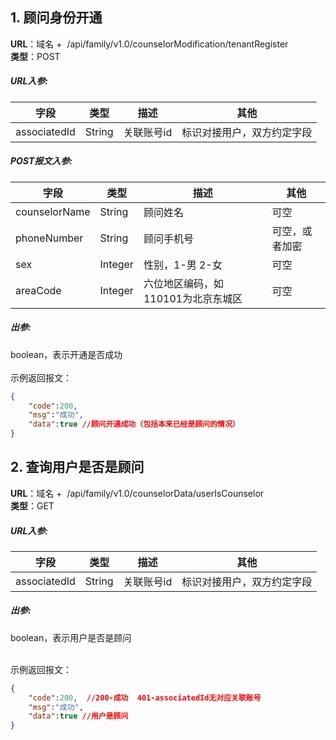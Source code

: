 <a name="Uh5A2"></a>
## 1. 顾问身份开通
**URL**：域名 +  /api/family/v1.0/counselorModification/tenantRegister<br />**类型**：POST
<a name="C1pB9"></a>
##### URL入参:
| **字段** | **类型** | **描述** | **其他** |
| --- | --- | --- | --- |
| associatedId | String | 关联账号id | 标识对接用户，双方约定字段 |

<a name="IwTCC"></a>
##### POST报文入参:
| **字段** | **类型** | **描述** | **其他** |
| --- | --- | --- | --- |
| counselorName | String | 顾问姓名 | 可空 |
| phoneNumber | String | 顾问手机号 | 可空，或者加密 |
| sex | Integer | 性别，1-男 2-女 | 可空 |
| areaCode | Integer | 六位地区编码，如110101为北京东城区 | 可空 |

<a name="T0kj0"></a>
##### 出参:
boolean，表示开通是否成功<br />
<br />示例返回报文：
```json
{
	"code":200,
	"msg":"成功",
	"data":true //顾问开通成功（包括本来已经是顾问的情况）
}

```
<a name="f51Ez"></a>
## 2. 查询用户是否是顾问
**URL**：域名 +  /api/family/v1.0/counselorData/userIsCounselor<br />**类型**：GET
<a name="GjiKf"></a>
##### URL入参:
| **字段** | **类型** | **描述** | **其他** |
| --- | --- | --- | --- |
| associatedId | String | 关联账号id | 标识对接用户，双方约定字段 |

<a name="jfyoy"></a>
##### 出参:
boolean，表示用户是否是顾问<br />​

示例返回报文：
```json
{
	"code":200,  //200-成功  401-associatedId无对应关联账号
	"msg":"成功",
	"data":true //用户是顾问
}

```


